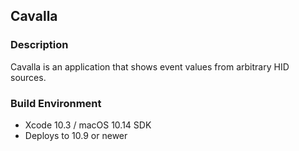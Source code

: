 ## Cavalla

### Description

Cavalla is an application that shows event values from arbitrary HID sources.

### Build Environment

* Xcode 10.3 / macOS 10.14 SDK
* Deploys to 10.9 or newer
